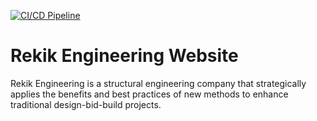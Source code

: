 [![CI/CD Pipeline](https://github.com/eyobofficial/eyob-tech/actions/workflows/ci.yaml/badge.svg)](https://github.com/eyobofficial/eyob-tech/actions/workflows/ci.yaml)

# Rekik Engineering Website

Rekik Engineering is a structural engineering company that strategically applies the benefits and best practices of new methods to enhance traditional design-bid-build projects.